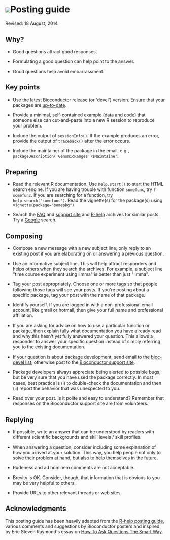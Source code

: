 # ![](/images/icons/magnifier.gif)Posting guide #

Revised: 18 August, 2014

## Why? ##

* Good questions attract good responses.

* Formulating a good question can help point to the answer.

* Good questions help avoid embarrassment.

## Key points ##

* Use the latest Bioconductor release (or 'devel') version. Ensure
  that your packages are [up-to-date](/install/).

* Provide a minimal, self-contained example (data and code) that
  someone else can cut-and-paste into a new R session to reproduce
  your problem.

* Include the output of `sessionInfo()`. If the example produces an
  error, provide the output of `traceback()` after the error occurs.

* Include the maintainer of the package in the email, e.g.,
  `packageDescription('GenomicRanges')$Maintainer`.

## Preparing ##

* Read the relevant R documentation.  Use `help.start()` to start the
  HTML search engine. If you are having trouble with function
  `somefunc`, try `?somefunc`. If you are searching for a function,
  try `help.search("somefunc")`. Read the vignette(s) for the
  package(s) using `vignette(package="somepkg")`

* Search the [FAQ](/docs/faq/) and
  [support site](https://support.bioconductor.org/local/search/page/)
  and [R-help](http://tolstoy.newcastle.edu.au/R/) archives for
  similar posts. Try a [Google](http://www.google.com/) search.

## Composing ##

* Compose a new message with a new subject line; only reply to
  an existing post if you are elaborating on or answering a previous
  question.

* Use an informative subject line. This will help attract responders
  and helps others when they search the archives.  For example, a
  subject line "time course experiment using limma" is better than
  just "limma".

* Tag your post appropriately. Choose one or more tags so that people
  following those tags will see your posts. If you're posting about a
  specific package, tag your post with the name of that package.

* Identify yourself.  If you are logged in with a non-professional email
  account, like gmail or hotmail, then
  give your full name and professional affiliation.

* If you are asking for advice on how to use a particular function or
  package, then explain fully what documentation you have already read
  and why this hasn't yet fully answered your question.  This allows a
  responder to answer your specific question instead of simply
  referring you to the existing documentation.

* If your question is about package development, send email to the
  [bioc-devel list](/support/#bioc-devel); otherwise post to the
  [Bioconductor support site](https://support.bioconductor.org).

* Package developers always appreciate being alerted to possible bugs,
  but be very sure that you have used the package correctly.  In most
  cases, best practice is (i) to double-check the documentation and
  then (ii) report the behavior that was unexpected to you.

* Read over your post. Is it polite and easy to understand? Remember
  that responses on the Bioconductor support site are from volunteers.

## Replying ##

* If possible, write an answer that can be understood by readers with
  different scientific backgrounds and skill levels / skill
  profiles.

* When answering a question, consider including some explanation of
  how you arrived at your solution. This way, you help people not only
  to solve their problem at hand, but also to help themselves in the
  future.

* Rudeness and ad hominem comments are not acceptable.

* Brevity is OK. Consider, though, that information that is obvious to
  you may be very helpful to others.

* Provide URLs to other relevant threads or web sites.

## Acknowledgments ##

This posting guide has been heavily adapted from the
[R-help posting guide](http://www.r-project.org/posting-guide.html),
various comments and suggestions by Bioconductor posters and inspired
by Eric Steven Raymond's essay on
[How To Ask Questions The Smart Way](http://www.catb.org/%7Eesr/faqs/smart-questions.html).

